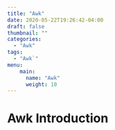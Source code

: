 ```yaml
---
title: "Awk"
date: 2020-05-22T19:26:42-04:00
draft: false
thumbnail: ""
categories:
  - "Awk"
tags:
  - "Awk`"
menu:
    main:
      name: "Awk"
      weight: 10
---
```


# Awk Introduction
